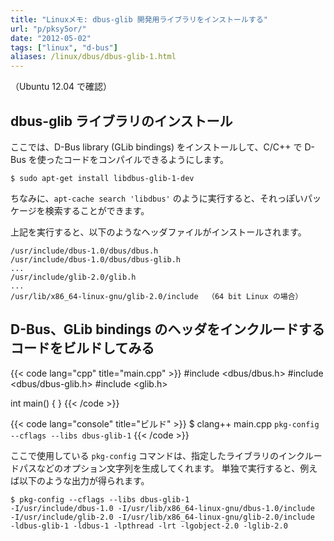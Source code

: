 ```yaml
---
title: "Linuxメモ: dbus-glib 開発用ライブラリをインストールする"
url: "p/pksy5or/"
date: "2012-05-02"
tags: ["linux", "d-bus"]
aliases: /linux/dbus/dbus-glib-1.html
---
```


（Ubuntu 12.04 で確認）

dbus-glib ライブラリのインストール
----

ここでは、D-Bus library (GLib bindings) をインストールして、C/C++ で D-Bus を使ったコードをコンパイルできるようにします。

```console
$ sudo apt-get install libdbus-glib-1-dev
```

ちなみに、`apt-cache search 'libdbus'` のように実行すると、それっぽいパッケージを検索することができます。

上記を実行すると、以下のようなヘッダファイルがインストールされます。

```plaintext
/usr/include/dbus-1.0/dbus/dbus.h
/usr/include/dbus-1.0/dbus/dbus-glib.h
...
/usr/include/glib-2.0/glib.h
...
/usr/lib/x86_64-linux-gnu/glib-2.0/include  （64 bit Linux の場合）
```

D-Bus、GLib bindings のヘッダをインクルードするコードをビルドしてみる
----

{{< code lang="cpp" title="main.cpp" >}}
#include <dbus/dbus.h>
#include <dbus/dbus-glib.h>
#include <glib.h>

int main() {
}
{{< /code >}}

{{< code lang="console" title="ビルド" >}}
$ clang++ main.cpp `pkg-config --cflags --libs dbus-glib-1`
{{< /code >}}

ここで使用している `pkg-config` コマンドは、指定したライブラリのインクルードパスなどのオプション文字列を生成してくれます。
単独で実行すると、例えば以下のような出力が得られます。

```console
$ pkg-config --cflags --libs dbus-glib-1
-I/usr/include/dbus-1.0 -I/usr/lib/x86_64-linux-gnu/dbus-1.0/include
-I/usr/include/glib-2.0 -I/usr/lib/x86_64-linux-gnu/glib-2.0/include
-ldbus-glib-1 -ldbus-1 -lpthread -lrt -lgobject-2.0 -lglib-2.0
```

